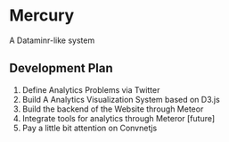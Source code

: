 # Mercury
A Dataminr-like system

Development Plan
----------------

1. Define Analytics Problems via Twitter
2. Build A Analytics Visualization System based on D3.js
3. Build the backend of the Website through Meteor
4. Integrate tools for analytics through Meteror [future]
5. Pay a little bit attention on Convnetjs

